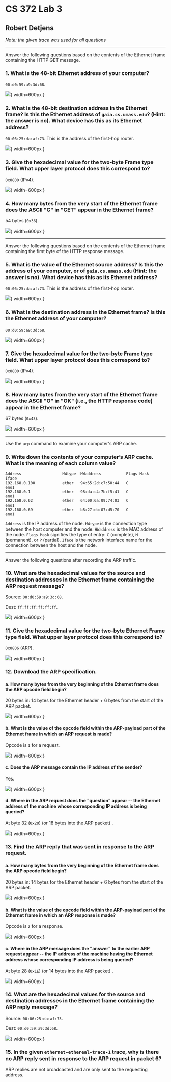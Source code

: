 # CS 372 Lab 3

## Robert Detjens

*Note: the given trace was used for all questions*

---

Answer the following questions based on the contents of the Ethernet frame containing the HTTP GET message.

### 1. What is the 48-bit Ethernet address of your computer?

`00:d0:59:a9:3d:68`.

![](images/1.png){ width=600px }

### 2. What is the 48-bit destination address in the Ethernet frame? Is this the Ethernet address of `gaia.cs.umass.edu`? (Hint: the answer is no). What device has this as its Ethernet address?

`00:06:25:da:af:73`. This is the address of the first-hop router.

![](images/2.png){ width=600px }

### 3. Give the hexadecimal value for the two-byte Frame type field. What upper layer protocol does this correspond to?

`0x0800` (IPv4).

![](images/3.png){ width=600px }

### 4. How many bytes from the very start of the Ethernet frame does the ASCII "G" in "GET" appear in the Ethernet frame?

54 bytes (`0x36`).

![](images/4.png){ width=600px }

---

Answer the following questions based on the contents of the Ethernet frame containing the first byte of the HTTP response message.

### 5. What is the value of the Ethernet source address? Is this the address of your computer, or of `gaia.cs.umass.edu` (Hint: the answer is no). What device has this as its Ethernet address?

`00:06:25:da:af:73`. This is the address of the first-hop router.

![](images/5.png){ width=600px }

### 6. What is the destination address in the Ethernet frame? Is this the Ethernet address of your computer?

`00:d0:59:a9:3d:68`.

![](images/6.png){ width=600px }

### 7. Give the hexadecimal value for the two-byte Frame type field. What upper layer protocol does this correspond to?

`0x0800` (IPv4).

![](images/7.png){ width=600px }

### 8. How many bytes from the very start of the Ethernet frame does the ASCII "O" in "OK" (i.e., the HTTP response code) appear in the Ethernet frame?

67 bytes (`0x43`).

![](images/8.png){ width=600px }

---

Use the `arp` command to examine your computer's ARP cache.

### 9. Write down the contents of your computer’s ARP cache. What is the meaning of each column value?

```
Address                  HWtype  HWaddress           Flags Mask            Iface
192.168.0.100            ether   94:65:2d:c7:50:44   C                     eno1
192.168.0.1              ether   98:da:c4:7b:f5:41   C                     eno1
192.168.0.62             ether   64:00:6a:09:74:03   C                     eno1
192.168.0.69             ether   b8:27:eb:07:d5:70   C                     eno1
```

`Address` is the IP address of the node.
`HWtype` is the connection type between the host computer and the node.
`HWaddress` is the MAC address of the node.
`Flags Mask` signifies the type of entry: `C` (complete), `M` (permanent), or `P` (partial).
`Iface` is the network interface name for the connection between the host and the node.

---

Answer the following questions after recording the ARP traffic.

### 10. What are the hexadecimal values for the source and destination addresses in the Ethernet frame containing the ARP request message?

Source: `00:d0:59:a9:3d:68`.

Dest: `ff:ff:ff:ff:ff:ff`.

![](images/10.png){ width=600px }

### 11. Give the hexadecimal value for the two-byte Ethernet Frame type field.  What upper layer protocol does this correspond to?

`0x0806` (ARP).

![](images/11.png){ width=600px }

### 12. Download the ARP specification.

#### a. How many bytes from the very beginning of the Ethernet frame does the ARP opcode field begin?

20 bytes in: 14 bytes for the Ethernet header + 6 bytes from the start of the ARP packet.

![](images/12a.png){ width=600px }

#### b. What is the value of the opcode field within the ARP-payload part of the Ethernet frame in which an ARP request is made?

Opcode is `1` for a request.

![](images/12b.png){ width=600px }

#### c. Does the ARP message contain the IP address of the sender?

Yes.

![](images/12c.png){ width=600px }

#### d. Where in the ARP request does the "question" appear -- the Ethernet address of the machine whose corresponding IP address is being queried?

At byte 32 (`0x20`) (or 18 bytes into the ARP packet) .

![](images/12d.png){ width=600px }

### 13. Find the ARP reply that was sent in response to the ARP request.

#### a. How many bytes from the very beginning of the Ethernet frame does the ARP opcode field begin?

20 bytes in: 14 bytes for the Ethernet header + 6 bytes from the start of the ARP packet.

![](images/13a.png){ width=600px }

#### b. What is the value of the opcode field within the ARP-payload part of the Ethernet frame in which an ARP response is made?

Opcode is `2` for a response.

![](images/13b.png){ width=600px }


#### c. Where in the ARP message does the "answer" to the earlier ARP request appear -- the IP address of the machine having the Ethernet address whose corresponding IP address is being queried?

At byte 28 (`0x1E`) (or 14 bytes into the ARP packet) .

![](images/13c.png){ width=600px }

### 14. What are the hexadecimal values for the source and destination addresses in the Ethernet frame containing the ARP reply message?

Source: `00:06:25:da:af:73`.

Dest: `00:d0:59:a9:3d:68`.

![](images/14.png){ width=600px }

### 15. In the given `ethernet-ethereal-trace-1` trace, why is there no ARP reply sent in response to the ARP request in packet 6?

ARP replies are not broadcasted and are only sent to the requesting address.
